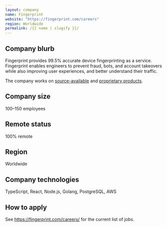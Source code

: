 ```yaml
---
layout: company
name: Fingerprint
website: "https://fingerprint.com/careers"
region: Worldwide
permalink: /{{ name | slugify }}/
---
```


## Company blurb

Fingerprint provides 99.5% accurate device fingerprinting as a service. Fingerprint enables engineers to prevent fraud, bots, and account takeovers while also improving user experiences, and better understand their traffic.

The company works on [source-available](https://github.com/fingerprintjs) and [proprietary products](https://fingerprint.com/products/fingerprint-pro/).

## Company size

100–150 employees

## Remote status

100% remote

## Region

Worldwide

## Company technologies

TypeScript, React, Node.js, Golang, PostgreSQL, AWS

## How to apply

See https://fingerprint.com/careers/ for the current list of jobs.